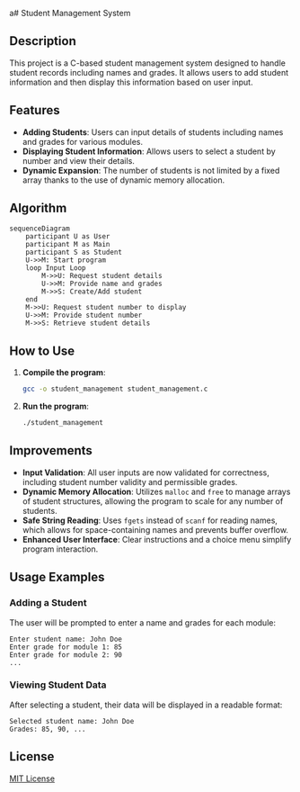 a# Student Management System

## Description
This project is a C-based student management system designed to handle student records including names and grades. It allows users to add student information and then display this information based on user input.

## Features
- **Adding Students**: Users can input details of students including names and grades for various modules.
- **Displaying Student Information**: Allows users to select a student by number and view their details.
- **Dynamic Expansion**: The number of students is not limited by a fixed array thanks to the use of dynamic memory allocation.

## Algorithm
```mermaid
sequenceDiagram
    participant U as User
    participant M as Main
    participant S as Student
    U->>M: Start program
    loop Input Loop
        M->>U: Request student details
        U->>M: Provide name and grades
        M->>S: Create/Add student
    end
    M->>U: Request student number to display
    U->>M: Provide student number
    M->>S: Retrieve student details
```

## How to Use
1. **Compile the program**:
    ```bash
    gcc -o student_management student_management.c
    ```
2. **Run the program**:
    ```bash
    ./student_management
    ```

## Improvements
- **Input Validation**: All user inputs are now validated for correctness, including student number validity and permissible grades.
- **Dynamic Memory Allocation**: Utilizes `malloc` and `free` to manage arrays of student structures, allowing the program to scale for any number of students.
- **Safe String Reading**: Uses `fgets` instead of `scanf` for reading names, which allows for space-containing names and prevents buffer overflow.
- **Enhanced User Interface**: Clear instructions and a choice menu simplify program interaction.

## Usage Examples
### Adding a Student
The user will be prompted to enter a name and grades for each module:
```
Enter student name: John Doe
Enter grade for module 1: 85
Enter grade for module 2: 90
...
```
### Viewing Student Data
After selecting a student, their data will be displayed in a readable format:
```
Selected student name: John Doe
Grades: 85, 90, ...
```

## License
[MIT License](LICENSE.md)
